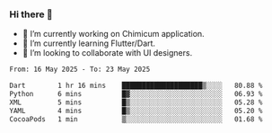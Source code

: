 ### Hi there 👋

<!--
**devcat37/devcat37** is a ✨ _special_ ✨ repository because its `README.md` (this file) appears on your GitHub profile.-->


- 🔭 I’m currently working on Chimicum application.
- 🌱 I’m currently learning Flutter/Dart.
- 👯 I’m looking to collaborate with UI designers.
<!-- - 🤔 I’m looking for help with ... -->

<!--START_SECTION:waka-->

```txt
From: 16 May 2025 - To: 23 May 2025

Dart        1 hr 16 mins    ████████████████████▒░░░░   80.88 %
Python      6 mins          █▓░░░░░░░░░░░░░░░░░░░░░░░   06.93 %
XML         5 mins          █▒░░░░░░░░░░░░░░░░░░░░░░░   05.28 %
YAML        4 mins          █▒░░░░░░░░░░░░░░░░░░░░░░░   05.20 %
CocoaPods   1 min           ▒░░░░░░░░░░░░░░░░░░░░░░░░   01.68 %
```

<!--END_SECTION:waka-->
